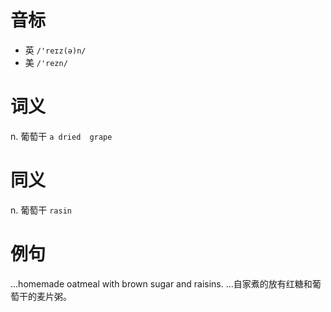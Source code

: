 # 音标

- 英 `/'reɪz(ə)n/`
- 美 `/'rezn/`

# 词义

n. 葡萄干
`a dried  grape`

# 同义

n. 葡萄干
`rasin`

# 例句

...homemade oatmeal with brown sugar and raisins.
…自家煮的放有红糖和葡萄干的麦片粥。


